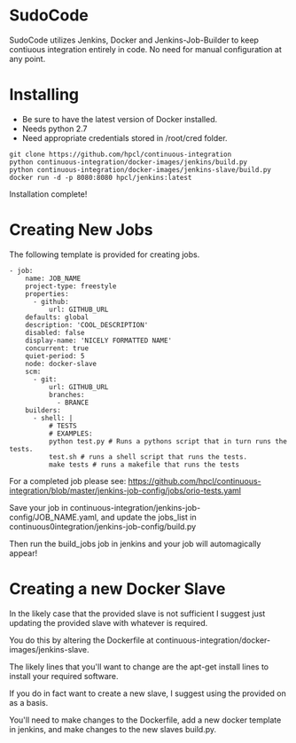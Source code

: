 SudoCode
========
SudoCode utilizes Jenkins, Docker and Jenkins-Job-Builder to keep contiuous integration
entirely in code. No need for manual configuration at any point. 

# Installing
- Be sure to have the latest version of Docker installed.
- Needs python 2.7
- Need appropriate credentials stored in /root/cred folder. 

```
git clone https://github.com/hpcl/continuous-integration
python continuous-integration/docker-images/jenkins/build.py
python continuous-integration/docker-images/jenkins-slave/build.py
docker run -d -p 8080:8080 hpcl/jenkins:latest
```

Installation complete!

# Creating New Jobs
The following template is provided for creating jobs. 

```
- job:
    name: JOB_NAME 
    project-type: freestyle
    properties:
      - github:
          url: GITHUB_URL 
    defaults: global
    description: 'COOL_DESCRIPTION'
    disabled: false
    display-name: 'NICELY FORMATTED NAME'
    concurrent: true
    quiet-period: 5
    node: docker-slave
    scm:
      - git:
          url: GITHUB_URL
          branches:
            - BRANCE
    builders:
      - shell: |
          # TESTS
          # EXAMPLES:
          python test.py # Runs a pythons script that in turn runs the tests.
          test.sh # runs a shell script that runs the tests.
          make tests # runs a makefile that runs the tests 
```

For a completed job please see: https://github.com/hpcl/continuous-integration/blob/master/jenkins-job-config/jobs/orio-tests.yaml

Save your job in continuous-integration/jenkins-job-config/JOB_NAME.yaml, and
update the jobs_list in continuous0integration/jenkins-job-config/build.py

Then run the build_jobs job in jenkins and your job will automagically appear!

# Creating a new Docker Slave

In the likely case that the provided slave is not sufficient I suggest just
updating the provided slave with whatever is required.

You do this by altering the Dockerfile at continuous-integration/docker-images/jenkins-slave.

The likely lines that you'll want to change are the apt-get install lines to
install your required software. 

If you do in fact want to create a new slave, I suggest using the provided on as a basis.

You'll need to make changes to the Dockerfile, add a new docker template in
jenkins, and make changes to the new slaves build.py.


